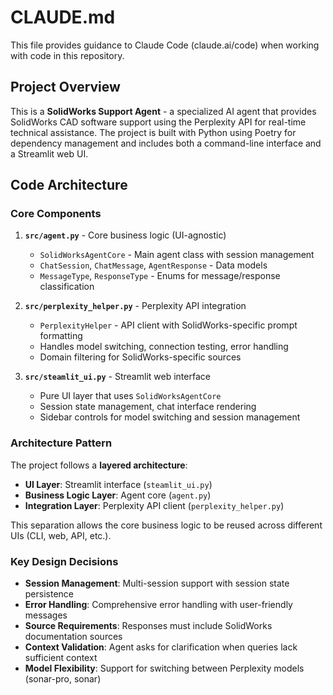 # CLAUDE.md

This file provides guidance to Claude Code (claude.ai/code) when working with code in this repository.

## Project Overview

This is a **SolidWorks Support Agent** - a specialized AI agent that provides SolidWorks CAD software support using the Perplexity API for real-time technical assistance. The project is built with Python using Poetry for dependency management and includes both a command-line interface and a Streamlit web UI.

## Code Architecture

### Core Components

1. **`src/agent.py`** - Core business logic (UI-agnostic)
   - `SolidWorksAgentCore` - Main agent class with session management
   - `ChatSession`, `ChatMessage`, `AgentResponse` - Data models
   - `MessageType`, `ResponseType` - Enums for message/response classification

2. **`src/perplexity_helper.py`** - Perplexity API integration
   - `PerplexityHelper` - API client with SolidWorks-specific prompt formatting
   - Handles model switching, connection testing, error handling
   - Domain filtering for SolidWorks-specific sources

3. **`src/steamlit_ui.py`** - Streamlit web interface
   - Pure UI layer that uses `SolidWorksAgentCore`
   - Session state management, chat interface rendering
   - Sidebar controls for model switching and session management


### Architecture Pattern

The project follows a **layered architecture**:
- **UI Layer**: Streamlit interface (`steamlit_ui.py`)
- **Business Logic Layer**: Agent core (`agent.py`) 
- **Integration Layer**: Perplexity API client (`perplexity_helper.py`)

This separation allows the core business logic to be reused across different UIs (CLI, web, API, etc.).

### Key Design Decisions

- **Session Management**: Multi-session support with session state persistence
- **Error Handling**: Comprehensive error handling with user-friendly messages
- **Source Requirements**: Responses must include SolidWorks documentation sources
- **Context Validation**: Agent asks for clarification when queries lack sufficient context
- **Model Flexibility**: Support for switching between Perplexity models (sonar-pro, sonar)

